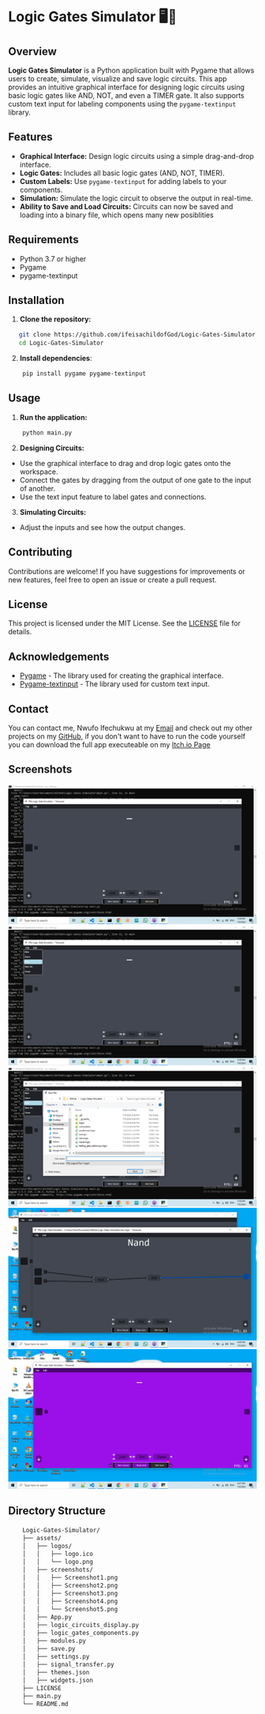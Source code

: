 # Logic Gates Simulator 🖥️🔌

## Overview

**Logic Gates Simulator** is a Python application built with Pygame that allows users to create, simulate, visualize and save logic circuits. This app provides an intuitive graphical interface for designing logic circuits using basic logic gates like AND, NOT, and even a TIMER gate. It also supports custom text input for labeling components using the `pygame-textinput` library.

## Features

- **Graphical Interface:** Design logic circuits using a simple drag-and-drop interface.
- **Logic Gates:** Includes all basic logic gates (AND, NOT, TIMER).
- **Custom Labels:** Use `pygame-textinput` for adding labels to your components.
- **Simulation:** Simulate the logic circuit to observe the output in real-time.
- **Ability to Save and Load Circuits:** Circuits can now be saved and loading into a binary file, which opens many new posiblities

## Requirements

- Python 3.7 or higher
- Pygame
- pygame-textinput

## Installation

1. **Clone the repository:**

```sh
   git clone https://github.com/ifeisachildofGod/Logic-Gates-Simulator.git
   cd Logic-Gates-Simulator
```
2. **Install dependencies**:

```sh
    pip install pygame pygame-textinput
```

## Usage

1. **Run the application:**

```sh
    python main.py
```

2. **Designing Circuits:**

- Use the graphical interface to drag and drop logic gates onto the workspace.
- Connect the gates by dragging from the output of one gate to the input of another.
- Use the text input feature to label gates and connections.

3. **Simulating Circuits:**

- Adjust the inputs and see how the output changes.

## Contributing

Contributions are welcome! If you have suggestions for improvements or new features, feel free to open an issue or create a pull request.

## License

This project is licensed under the MIT License. See the [LICENSE](LICENSE) file for details.

## Acknowledgements

- [Pygame](https://www.pygame.org) - The library used for creating the graphical interface.
- [Pygame-textinput](https://github.com/DYGV/pygame_textinput) - The library used for custom text input.

## Contact

You can contact me, Nwufo Ifechukwu at my [Email](nwufoife@gmail.com) and check out my other projects on my [GitHub](https://github.com/ifeisachildofGod), if you don't want to have to run the code yourself you can download the full app executeable on my [Itch.io Page](https://theisachildofgod.itch.io/ifes-logic-gates-simulator)

## Screenshots
!['Pictures 1'](assets/screenshots/Screenshot1.png)
!['Pictures 2'](assets/screenshots/Screenshot2.png)
!['Pictures 3'](assets/screenshots/Screenshot3.png)
!['Pictures 4'](assets/screenshots/Screenshot4.png)
!['Pictures 5'](assets/screenshots/Screenshot5.png)

## Directory Structure
```plaintext
    Logic-Gates-Simulator/
    ├── assets/
    │   ├── logos/
    │   │   ├── logo.ico
    │   │   └── logo.png
    │   ├── screenshots/
    │   │   ├── Screenshot1.png
    │   │   ├── Screenshot2.png
    │   │   ├── Screenshot3.png
    │   │   ├── Screenshot4.png
    │   │   └── Screenshot5.png
    │   ├── App.py
    │   ├── logic_circuits_display.py
    │   ├── logic_gates_components.py
    │   ├── modules.py
    │   ├── save.py
    │   ├── settings.py
    │   ├── signal_transfer.py
    │   ├── themes.json
    │   ├── widgets.json
    ├── LICENSE
    ├── main.py
    └── README.md
```
